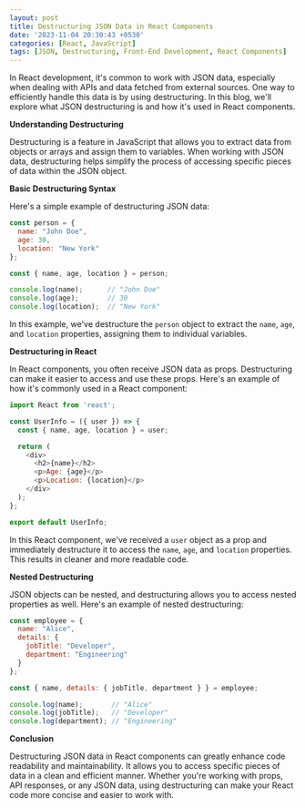 ```yaml
---
layout: post
title: Destructuring JSON Data in React Components
date: '2023-11-04 20:30:43 +0530'
categories: [React, JavaScript]
tags: [JSON, Destructuring, Front-End Development, React Components]
---
```

In React development, it's common to work with JSON data, especially when dealing with APIs and data fetched from external sources. One way to efficiently handle this data is by using destructuring. In this blog, we'll explore what JSON destructuring is and how it's used in React components. 

**Understanding Destructuring**

Destructuring is a feature in JavaScript that allows you to extract data from objects or arrays and assign them to variables. When working with JSON data, destructuring helps simplify the process of accessing specific pieces of data within the JSON object.

**Basic Destructuring Syntax**

Here's a simple example of destructuring JSON data:

```javascript
const person = {
  name: "John Doe",
  age: 30,
  location: "New York"
};

const { name, age, location } = person;

console.log(name);      // "John Doe"
console.log(age);       // 30
console.log(location);  // "New York"
```

In this example, we've destructure the `person` object to extract the `name`, `age`, and `location` properties, assigning them to individual variables.

**Destructuring in React**

In React components, you often receive JSON data as props. Destructuring can make it easier to access and use these props. Here's an example of how it's commonly used in a React component:

```javascript
import React from 'react';

const UserInfo = ({ user }) => {
  const { name, age, location } = user;

  return (
    <div>
      <h2>{name}</h2>
      <p>Age: {age}</p>
      <p>Location: {location}</p>
    </div>
  );
};

export default UserInfo;
```

In this React component, we've received a `user` object as a prop and immediately destructure it to access the `name`, `age`, and `location` properties. This results in cleaner and more readable code.

**Nested Destructuring**

JSON objects can be nested, and destructuring allows you to access nested properties as well. Here's an example of nested destructuring:

```javascript
const employee = {
  name: "Alice",
  details: {
    jobTitle: "Developer",
    department: "Engineering"
  }
};

const { name, details: { jobTitle, department } } = employee;

console.log(name);       // "Alice"
console.log(jobTitle);   // "Developer"
console.log(department); // "Engineering"
```

**Conclusion**

Destructuring JSON data in React components can greatly enhance code readability and maintainability. It allows you to access specific pieces of data in a clean and efficient manner. Whether you're working with props, API responses, or any JSON data, using destructuring can make your React code more concise and easier to work with.
